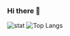 ### Hi there 👋

<!--
**Jiangshan00001/Jiangshan00001** is a ✨ _special_ ✨ repository because its `README.md` (this file) appears on your GitHub profile.

Here are some ideas to get you started:

- 🔭 I’m currently working on ...
- 🌱 I’m currently learning ...
- 👯 I’m looking to collaborate on ...
- 🤔 I’m looking for help with ...
- 💬 Ask me about ...
- 📫 How to reach me: ...
- 😄 Pronouns: ...
- ⚡ Fun fact: ...
-->

![stat](https://github-readme-stats.vercel.app/api?username=jiangshan00001)
![Top Langs](https://github-readme-stats.vercel.app/api/top-langs/?username=jiangshan00001&hide=Makefile,OpenEdge,OpenEdge%20ABL,CSS,javascript,AGS%20Script
)

